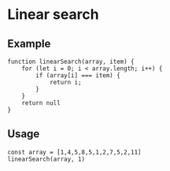 # Linear search

## Example

```
function linearSearch(array, item) {
    for (let i = 0; i < array.length; i++) {
        if (array[i] === item) {
            return i;
        }
    }
    return null
}
```

## Usage

```
const array = [1,4,5,8,5,1,2,7,5,2,11]
linearSearch(array, 1)
```